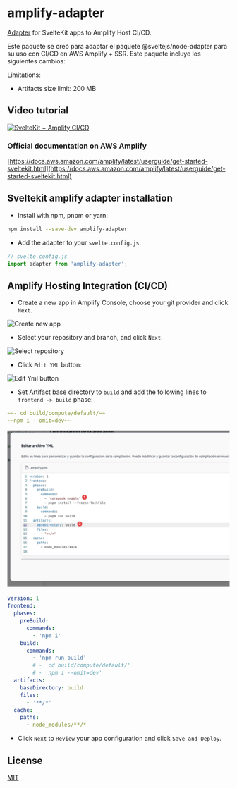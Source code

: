 # amplify-adapter

[Adapter](https://kit.svelte.dev/docs/adapters) for SvelteKit apps to Amplify Host CI/CD.

Este paquete se creó para adaptar el paquete @sveltejs/node-adapter para su uso con CI/CD en AWS Amplify + SSR. Este paquete incluye los siguientes cambios:

Limitations:

- Artifacts size limit: 200 MB

## Video tutorial

[![SvelteKit + Amplify CI/CD](./readme_assets/video.jpg)](https://youtu.be/YGgJgq2LLpE)

### Official documentation on AWS Amplify

[https://docs.aws.amazon.com/amplify/latest/userguide/get-started-sveltekit.html](https://docs.aws.amazon.com/amplify/latest/userguide/get-started-sveltekit.html)

## Sveltekit amplify adapter installation

- Install with npm, pnpm or yarn:

```bash
npm install --save-dev amplify-adapter
```

- Add the adapter to your `svelte.config.js`:

```js
// svelte.config.js
import adapter from 'amplify-adapter';
```

## Amplify Hosting Integration (CI/CD)

- Create a new app in Amplify Console, choose your git provider and click `Next`.

![Create new app](readme_assets/1-create-new-app.jpg)

- Select your repository and branch, and click `Next`.

![Select repository](readme_assets/2-select-repository-and-branch.jpg)

- Click `Edit YML` button:

![Edit Yml button](readme_assets/3-click-on-edit-yml.jpg)

- Set Artifact base directory to `build` and add the following lines to `frontend -> build` phase:

```yaml
~~- cd build/compute/default/~~
~~npm i --omit=dev~~
```

![Edit Yml](readme_assets/4-edit-yml-file.jpg)

```yml
version: 1
frontend:
  phases:
    preBuild:
      commands:
        - 'npm i'
    build:
      commands:
        - 'npm run build'
        # - 'cd build/compute/default/'
        # - 'npm i --omit=dev'
  artifacts:
    baseDirectory: build
    files:
      - '**/*'
  cache:
    paths:
      - node_modules/**/*
```

- Click `Next` to `Review` your app configuration and click `Save and Deploy`.

## License

[MIT](LICENSE)
